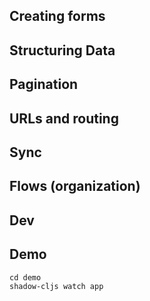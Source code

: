 ## Creating forms

## Structuring Data

## Pagination

## URLs and routing

## Sync



## Flows (organization)

## Dev

## Demo

```shell
cd demo
shadow-cljs watch app
```
